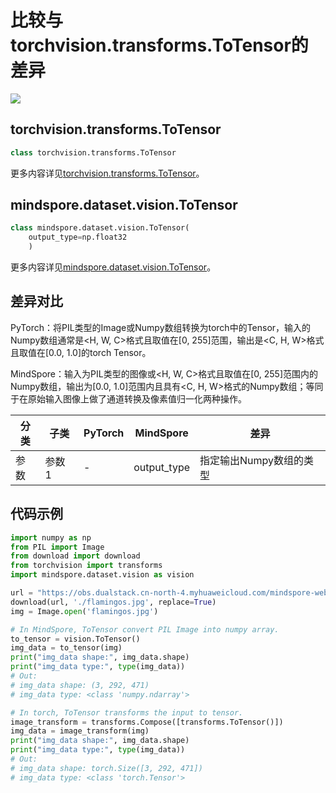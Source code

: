 # 比较与torchvision.transforms.ToTensor的差异

<a href="https://gitee.com/mindspore/docs/blob/r2.1/docs/mindspore/source_zh_cn/note/api_mapping/pytorch_diff/ToTensor.md" target="_blank"><img src="https://mindspore-website.obs.cn-north-4.myhuaweicloud.com/website-images/r2.1/resource/_static/logo_source.png"></a>

## torchvision.transforms.ToTensor

```python
class torchvision.transforms.ToTensor
```

更多内容详见[torchvision.transforms.ToTensor](https://pytorch.org/vision/0.9/transforms.html#torchvision.transforms.ToTensor)。

## mindspore.dataset.vision.ToTensor

```python
class mindspore.dataset.vision.ToTensor(
    output_type=np.float32
    )
```

更多内容详见[mindspore.dataset.vision.ToTensor](https://mindspore.cn/docs/zh-CN/r2.1/api_python/dataset_vision/mindspore.dataset.vision.ToTensor.html#mindspore.dataset.vision.ToTensor)。

## 差异对比

PyTorch：将PIL类型的Image或Numpy数组转换为torch中的Tensor，输入的Numpy数组通常是<H, W, C>格式且取值在[0, 255]范围，输出是<C, H, W>格式且取值在[0.0, 1.0]的torch Tensor。

MindSpore：输入为PIL类型的图像或<H, W, C>格式且取值在[0, 255]范围内的Numpy数组，输出为[0.0, 1.0]范围内且具有<C, H, W>格式的Numpy数组；等同于在原始输入图像上做了通道转换及像素值归一化两种操作。

| 分类       | 子类         | PyTorch      | MindSpore      | 差异          |
| ---------- | ------------ | ------------ | ---------      | ------------- |
| 参数       | 参数 1       | -    | output_type   | 指定输出Numpy数组的类型 |

## 代码示例

```python
import numpy as np
from PIL import Image
from download import download
from torchvision import transforms
import mindspore.dataset.vision as vision

url = "https://obs.dualstack.cn-north-4.myhuaweicloud.com/mindspore-website/notebook/datasets/flamingos.jpg"
download(url, './flamingos.jpg', replace=True)
img = Image.open('flamingos.jpg')

# In MindSpore, ToTensor convert PIL Image into numpy array.
to_tensor = vision.ToTensor()
img_data = to_tensor(img)
print("img_data shape:", img_data.shape)
print("img_data type:", type(img_data))
# Out:
# img_data shape: (3, 292, 471)
# img_data type: <class 'numpy.ndarray'>

# In torch, ToTensor transforms the input to tensor.
image_transform = transforms.Compose([transforms.ToTensor()])
img_data = image_transform(img)
print("img_data shape:", img_data.shape)
print("img_data type:", type(img_data))
# Out:
# img_data shape: torch.Size([3, 292, 471])
# img_data type: <class 'torch.Tensor'>
```
